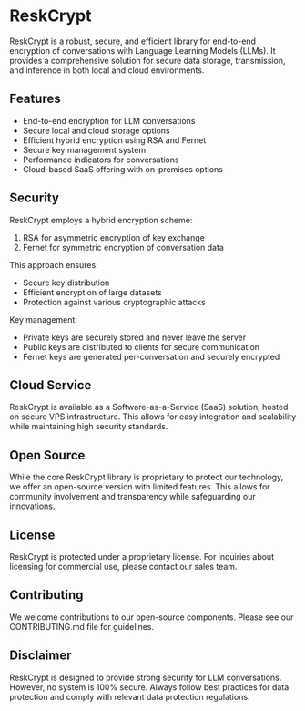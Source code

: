 # ReskCrypt

ReskCrypt is a robust, secure, and efficient library for end-to-end encryption of conversations with Language Learning Models (LLMs). It provides a comprehensive solution for secure data storage, transmission, and inference in both local and cloud environments.

## Features

- End-to-end encryption for LLM conversations
- Secure local and cloud storage options
- Efficient hybrid encryption using RSA and Fernet
- Secure key management system
- Performance indicators for conversations
- Cloud-based SaaS offering with on-premises options

## Security

ReskCrypt employs a hybrid encryption scheme:

1. RSA for asymmetric encryption of key exchange
2. Fernet for symmetric encryption of conversation data

This approach ensures:

- Secure key distribution
- Efficient encryption of large datasets
- Protection against various cryptographic attacks

Key management:
- Private keys are securely stored and never leave the server
- Public keys are distributed to clients for secure communication
- Fernet keys are generated per-conversation and securely encrypted

## Cloud Service

ReskCrypt is available as a Software-as-a-Service (SaaS) solution, hosted on secure VPS infrastructure. This allows for easy integration and scalability while maintaining high security standards.

## Open Source

While the core ReskCrypt library is proprietary to protect our technology, we offer an open-source version with limited features. This allows for community involvement and transparency while safeguarding our innovations.

## License

ReskCrypt is protected under a proprietary license. For inquiries about licensing for commercial use, please contact our sales team.

## Contributing

We welcome contributions to our open-source components. Please see our CONTRIBUTING.md file for guidelines.


## Disclaimer

ReskCrypt is designed to provide strong security for LLM conversations. However, no system is 100% secure. Always follow best practices for data protection and comply with relevant data protection regulations.
